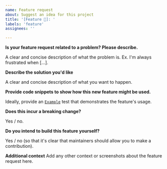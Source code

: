 ```yaml
---
name: Feature request
about: Suggest an idea for this project
title: '[Feature 🔨]: '
labels: 'feature'
assignees: ''

---
```


**Is your feature request related to a problem? Please describe.**

A clear and concise description of what the problem is. Ex. I'm always
frustrated when [...].

**Describe the solution you'd like**

A clear and concise description of what you want to happen.

**Provide code snippets to show how this new feature might be used.**

Ideally, provide an [`Example`](https://go.dev/blog/examples) test that
demonstrates the feature's usage.

**Does this incur a breaking change?**

Yes / no.

**Do you intend to build this feature yourself?**

Yes / no (so that it's clear that maintainers should allow you to make a
contribution).

**Additional context**
Add any other context or screenshots about the feature request here.
